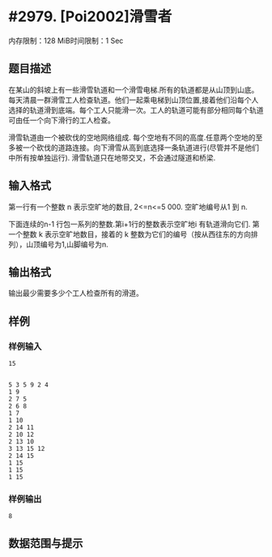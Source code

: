# #2979. [Poi2002]滑雪者

内存限制：128 MiB时间限制：1 Sec

## 题目描述

在某山的斜坡上有一些滑雪轨道和一个滑雪电梯.所有的轨道都是从山顶到山底。每天清晨一群滑雪工人检查轨道。他们一起乘电梯到山顶位置,接着他们沿每个人选择的轨道滑到底端。每个工人只能滑一次。工人的轨道可能有部分相同每个轨道可由任一个向下滑行的工人检查。 

滑雪轨道由一个被砍伐的空地网络组成. 每个空地有不同的高度.任意两个空地的至多被一个砍伐的道路连接。向下滑雪从高到底选择一条轨道进行(尽管并不是他们中所有按单独运行). 滑雪轨道只在地带交叉，不会通过隧道和桥梁. 

## 输入格式

  第一行有一个整数 n 表示空旷地的数目, 2<=n<=5 000. 空旷地编号从1 到 n. 

下面连续的n-1 行包一系列的整数.第i+1行的整数表示空旷地i 有轨道滑向它们. 第一个整数 k 表示空旷地数目，接着的 k 整数为它们的编号（按从西往东的方向排列），山顶编号为1,山脚编号为n. 

## 输出格式

输出最少需要多少个工人检查所有的滑道。 

## 样例

### 样例输入

    
    15
    
    
    5 3 5 9 2 4
    1 9
    2 7 5
    2 6 8
    1 7
    1 10
    2 14 11
    2 10 12
    2 13 10
    3 13 15 12
    2 14 15
    1 15
    1 15
    1 15
    
    

### 样例输出

    
    8
    
    

## 数据范围与提示
